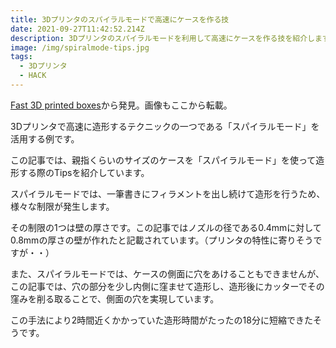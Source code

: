 ```yaml
---
title: 3Dプリンタのスパイラルモードで高速にケースを作る技
date: 2021-09-27T11:42:52.214Z
description: 3Dプリンタのスパイラルモードを利用して高速にケースを作る技を紹介します。
image: /img/spiralmode-tips.jpg
tags:
  - 3Dプリンタ
  - HACK
---
```

[Fast 3D printed boxes](https://www.electrobob.com/fast-3d-printed-boxes/)から発見。画像もここから転載。

3Dプリンタで高速に造形するテクニックの一つである「スパイラルモード」を活用する例です。

この記事では、親指くらいのサイズのケースを「スパイラルモード」を使って造形する際のTipsを紹介しています。

スパイラルモードでは、一筆書きにフィラメントを出し続けて造形を行うため、様々な制限が発生します。

その制限の1つは壁の厚さです。この記事ではノズルの径である0.4mmに対して0.8mmの厚さの壁が作れたと記載されています。（プリンタの特性に寄りそうですが・・）

また、スパイラルモードでは、ケースの側面に穴をあけることもできませんが、この記事では、穴の部分を少し内側に窪ませて造形し、造形後にカッターでその窪みを削る取ることで、側面の穴を実現しています。

この手法により2時間近くかかっていた造形時間がたったの18分に短縮できたそうです。
